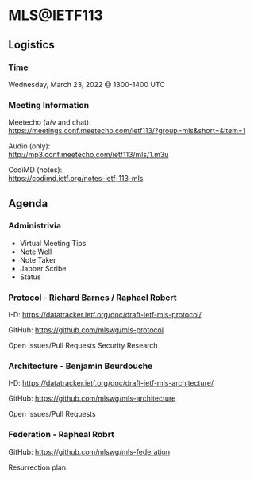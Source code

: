 # MLS@IETF113

## Logistics

### Time

Wednesday, March 23, 2022 @ 1300-1400 UTC

### Meeting Information

Meetecho (a/v and chat):\
https://meetings.conf.meetecho.com/ietf113/?group=mls&short=&item=1

Audio (only):\
http://mp3.conf.meetecho.com/ietf113/mls/1.m3u

CodiMD (notes):\
https://codimd.ietf.org/notes-ietf-113-mls

## Agenda

### Administrivia

- Virtual Meeting Tips
- Note Well
- Note Taker
- Jabber Scribe
- Status

### Protocol - Richard Barnes / Raphael Robert

I-D: https://datatracker.ietf.org/doc/draft-ietf-mls-protocol/

GitHub: https://github.com/mlswg/mls-protocol

Open Issues/Pull Requests
Security Research

### Architecture - Benjamin Beurdouche

I-D: https://datatracker.ietf.org/doc/draft-ietf-mls-architecture/

GitHub: https://github.com/mlswg/mls-architecture

Open Issues/Pull Requests

### Federation - Rapheal Robrt

GitHub: https://github.com/mlswg/mls-federation

Resurrection plan.

